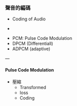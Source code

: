 ### 聲音的編碼 

* Coding of Audio

-

* PCM: Pulse Code Modulation
* DPCM \(Differentiall\)
* ADPCM \(adaptive\)



—

#### Pulse Code Modulation

* 壓縮
  * Transformed
  * loss
  * Coding



